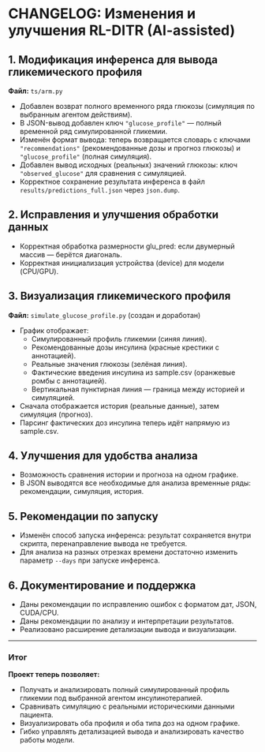 # CHANGELOG: Изменения и улучшения RL-DITR (AI-assisted)

## 1. Модификация инференса для вывода гликемического профиля

**Файл:** `ts/arm.py`

- Добавлен возврат полного временного ряда глюкозы (симуляция по выбранным агентом действиям).
- В JSON-вывод добавлен ключ `"glucose_profile"` — полный временной ряд симулированной гликемии.
- Изменён формат вывода: теперь возвращается словарь с ключами `"recommendations"` (рекомендованные дозы и прогноз глюкозы) и `"glucose_profile"` (полная симуляция).
- Добавлен вывод исходных (реальных) значений глюкозы: ключ `"observed_glucose"` для сравнения с симуляцией.
- Корректное сохранение результата инференса в файл `results/predictions_full.json` через `json.dump`.

## 2. Исправления и улучшения обработки данных

- Корректная обработка размерности glu_pred: если двумерный массив — берётся диагональ.
- Корректная инициализация устройства (device) для модели (CPU/GPU).

## 3. Визуализация гликемического профиля

**Файл:** `simulate_glucose_profile.py` (создан и доработан)

- График отображает:
  - Симулированный профиль гликемии (синяя линия).
  - Рекомендованные дозы инсулина (красные крестики с аннотацией).
  - Реальные значения глюкозы (зелёная линия).
  - Фактические введения инсулина из sample.csv (оранжевые ромбы с аннотацией).
  - Вертикальная пунктирная линия — граница между историей и симуляцией.
- Сначала отображается история (реальные данные), затем симуляция (прогноз).
- Парсинг фактических доз инсулина теперь идёт напрямую из sample.csv.

## 4. Улучшения для удобства анализа

- Возможность сравнения истории и прогноза на одном графике.
- В JSON выводятся все необходимые для анализа временные ряды: рекомендации, симуляция, история.

## 5. Рекомендации по запуску

- Изменён способ запуска инференса: результат сохраняется внутри скрипта, перенаправление вывода не требуется.
- Для анализа на разных отрезках времени достаточно изменить параметр `--days` при запуске инференса.

## 6. Документирование и поддержка

- Даны рекомендации по исправлению ошибок с форматом дат, JSON, CUDA/CPU.
- Даны рекомендации по анализу и интерпретации результатов.
- Реализовано расширение детализации вывода и визуализации.

---

### Итог

**Проект теперь позволяет:**
- Получать и анализировать полный симулированный профиль гликемии под выбранной агентом инсулинотерапией.
- Сравнивать симуляцию с реальными историческими данными пациента.
- Визуализировать оба профиля и оба типа доз на одном графике.
- Гибко управлять детализацией вывода и анализировать качество работы модели. 